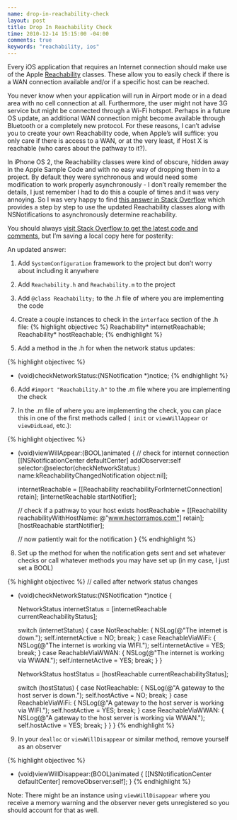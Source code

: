 ```yaml
--- 
name: drop-in-reachability-check
layout: post
title: Drop In Reachability Check
time: 2010-12-14 15:15:00 -04:00
comments: true
keywords: "reachability, ios"
---
```


Every iOS application that requires an Internet connection should make use of the Apple [Reachability](http://developer.apple.com/library/ios/#samplecode/Reachability/Introduction/Intro.html) classes. These allow you to easily check if there is a WAN connection available and/or if a specific host can be reached.
<!-- more -->
You never know when your application will run in Airport mode or in a dead area with no cell connection at all. Furthermore, the user might not have 3G service but might be connected through a Wi-Fi hotspot. Perhaps in a future OS update, an additional WAN connection might become available through Bluetooth or a completely new protocol. For these reasons, I can&#8217;t advise you to create your own Reachability code, when Apple&#8217;s will suffice: you only care if there is access to a WAN, or at the very least, if Host X is reachable (who cares about the pathway to it?).

In iPhone OS 2, the Reachability classes were kind of obscure, hidden away in the Apple Sample Code and with no easy way of dropping them in to a project. By default they were synchronous and would need some modification to work properly asynchronously - I don&#8217;t really remember the details, I just remember I had to do this a couple of times and it was very annoying. So I was very happy to find [this answer in Stack Overflow](http://stackoverflow.com/questions/1083701/how-to-check-for-an-active-internet-connection-on-iphone-sdk/3597085#3597085) which provides a step by step to use the updated Reachability classes along with NSNotifications to asynchronously determine reachability.

You should always [visit Stack Overflow to get the latest code and comments](http://stackoverflow.com/questions/1083701/how-to-check-for-an-active-internet-connection-on-iphone-sdk/3597085#3597085), but I&#8217;m saving a local copy here for posterity:

An updated answer:

1) Add `SystemConfiguration` framework to the project but don&#8217;t worry about including it anywhere

2) Add `Reachability.h` and `Reachability.m` to the project

3) Add `@class Reachability;` to the .h file of where you are implementing the code

4) Create a couple instances to check in the `interface` section of the .h file:
{% highlight objectivec %}
Reachability* internetReachable;
Reachability* hostReachable;
{% endhighlight %}	


5) Add a method in the .h for when the network status updates:

{% highlight objectivec %}
- (void)checkNetworkStatus:(NSNotification *)notice;
{% endhighlight %} 
	

6) Add `#import "Reachability.h"` to the .m file where you are implementing the check

7) In the .m file of where you are implementing the check, you can place this in one of the first methods called (`
init` or `viewWillAppear` or `viewDidLoad`, etc.):

{% highlight objectivec %}
- (void)viewWillAppear:(BOOL)animated {
  // check for internet connection
  [[NSNotificationCenter defaultCenter] 
    addObserver:self 
	selector:@selector(checkNetworkStatus:) 
	name:kReachabilityChangedNotification 
	object:nil];

  internetReachable = [[Reachability reachabilityForInternetConnection] retain];
  [internetReachable startNotifier];

  // check if a pathway to your host exists
  hostReachable = [[Reachability reachabilityWithHostName: @"www.hectorramos.com"] retain];
  [hostReachable startNotifier];

  // now patiently wait for the notification
}
{% endhighlight %}
	
	
8) Set up the method for when the notification gets sent and set whatever checks or call whatever methods you may have set up (in my case, I just set a BOOL)

{% highlight objectivec %}
// called after network status changes
- (void)checkNetworkStatus:(NSNotification *)notice {

  NetworkStatus internetStatus = [internetReachable currentReachabilityStatus];
 
  switch (internetStatus) {
    case NotReachable: {
      NSLog(@"The internet is down.");
      self.internetActive = NO;
      break;
    }
    case ReachableViaWiFi: {
      NSLog(@"The internet is working via WIFI.");
      self.internetActive = YES;
      break;
    }
    case ReachableViaWWAN: {
      NSLog(@"The internet is working via WWAN.");
      self.internetActive = YES;
      break;
    }
  }

  NetworkStatus hostStatus = [hostReachable currentReachabilityStatus];
  
  switch (hostStatus) {
    case NotReachable: {
      NSLog(@"A gateway to the host server is down.");
      self.hostActive = NO;
      break;
    }
    case ReachableViaWiFi: {
      NSLog(@"A gateway to the host server is working via WIFI.");
      self.hostActive = YES;
      break;
    }
    case ReachableViaWWAN: {
      NSLog(@"A gateway to the host server is working via WWAN.");
      self.hostActive = YES;
      break;
    }
  }
}
{% endhighlight %}


9) In your `dealloc` or `viewWillDisappear` or similar method, remove yourself as an observer

{% highlight objectivec %}
- (void)viewWillDisappear:(BOOL)animated {
  [[NSNotificationCenter defaultCenter] removeObserver:self];
}
{% endhighlight %}


Note: There might be an instance using `viewWillDisappear` where you receive a memory warning and the observer never gets unregistered so you should account for that as well.
